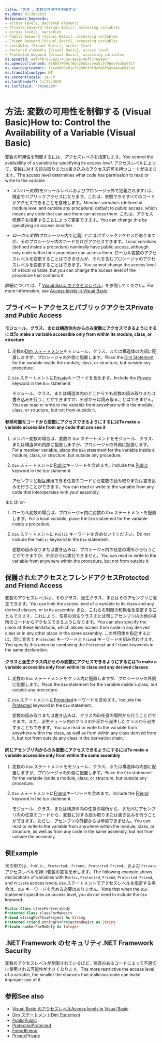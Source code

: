 ```yaml
---
title: '方法 : 変数の可用性を制御する'
ms.date: 07/20/2015
helpviewer_keywords:
- access levels, declared elements
- Private keyword [Visual Basic], accessing variables
- access levels, variables
- Public keyword [Visual Basic], accessing variables
- Friend keyword [Visual Basic], accessing variables
- variables [Visual Basic], access level
- declared elements [Visual Basic], access level
- Protected keyword [Visual Basic], accessing variables
ms.assetid: eaf4f073-7922-43ce-ae1e-90ff376ae947
ms.openlocfilehash: 886b57909cf6ba25dbaceea5c5f06eb4e3ba6f1f
ms.sourcegitcommit: 17ee6605e01ef32506f8fdc686954244ba6911de
ms.translationtype: MT
ms.contentlocale: ja-JP
ms.lasthandoff: 11/22/2019
ms.locfileid: "74345390"
---
```

# <a name="how-to-control-the-availability-of-a-variable-visual-basic"></a><span data-ttu-id="a7bbb-102">方法: 変数の可用性を制御する (Visual Basic)</span><span class="sxs-lookup"><span data-stu-id="a7bbb-102">How to: Control the Availability of a Variable (Visual Basic)</span></span>
<span data-ttu-id="a7bbb-103">変数の可用性を制御するには、*アクセスレベル*を指定します。</span><span class="sxs-lookup"><span data-stu-id="a7bbb-103">You control the availability of a variable by specifying its *access level*.</span></span> <span data-ttu-id="a7bbb-104">アクセスレベルによって、変数に対する読み取りまたは書き込みのアクセス許可を持つコードが決まります。</span><span class="sxs-lookup"><span data-stu-id="a7bbb-104">The access level determines what code has permission to read or write to the variable.</span></span>  
  
- <span data-ttu-id="a7bbb-105">*メンバー変数*(モジュールレベルおよびプロシージャ外で定義されます) は、既定でパブリックアクセスになります。これは、参照できるすべてのコードがアクセスできることを意味します。</span><span class="sxs-lookup"><span data-stu-id="a7bbb-105">*Member variables* (defined at module level and outside any procedure) default to public access, which means any code that can see them can access them.</span></span> <span data-ttu-id="a7bbb-106">これは、アクセス修飾子を指定することによって変更できます。</span><span class="sxs-lookup"><span data-stu-id="a7bbb-106">You can change this by specifying an access modifier.</span></span>  
  
- <span data-ttu-id="a7bbb-107">*ローカル変数*(プロシージャ内で定義) とにはパブリックアクセスがありますが、そのプロシージャ内のコードだけがアクセスできます。</span><span class="sxs-lookup"><span data-stu-id="a7bbb-107">*Local variables* (defined inside a procedure) nominally have public access, although only code within their procedure can access them.</span></span> <span data-ttu-id="a7bbb-108">ローカル変数のアクセスレベルを変更することはできませんが、それを含むプロシージャのアクセスレベルを変更することはできます。</span><span class="sxs-lookup"><span data-stu-id="a7bbb-108">You cannot change the access level of a local variable, but you can change the access level of the procedure that contains it.</span></span>  
  
 <span data-ttu-id="a7bbb-109">詳細については、「 [Visual Basic のアクセスレベル](../../../../visual-basic/programming-guide/language-features/declared-elements/access-levels.md)」を参照してください。</span><span class="sxs-lookup"><span data-stu-id="a7bbb-109">For more information, see [Access levels in Visual Basic](../../../../visual-basic/programming-guide/language-features/declared-elements/access-levels.md).</span></span>  
  
## <a name="private-and-public-access"></a><span data-ttu-id="a7bbb-110">プライベートアクセスとパブリックアクセス</span><span class="sxs-lookup"><span data-stu-id="a7bbb-110">Private and Public Access</span></span>  
  
#### <a name="to-make-a-variable-accessible-only-from-within-its-module-class-or-structure"></a><span data-ttu-id="a7bbb-111">モジュール、クラス、または構造体内からのみ変数にアクセスできるようにするには</span><span class="sxs-lookup"><span data-stu-id="a7bbb-111">To make a variable accessible only from within its module, class, or structure</span></span>  
  
1. <span data-ttu-id="a7bbb-112">変数の[Dim ステートメント](../../../../visual-basic/language-reference/statements/dim-statement.md)をモジュール、クラス、または構造体の内部に配置しますが、プロシージャの外側に配置します。</span><span class="sxs-lookup"><span data-stu-id="a7bbb-112">Place the [Dim Statement](../../../../visual-basic/language-reference/statements/dim-statement.md) for the variable inside the module, class, or structure, but outside any procedure.</span></span>  
  
2. <span data-ttu-id="a7bbb-113">`Dim` ステートメントに[Private](../../../../visual-basic/language-reference/modifiers/private.md)キーワードを含めます。</span><span class="sxs-lookup"><span data-stu-id="a7bbb-113">Include the [Private](../../../../visual-basic/language-reference/modifiers/private.md) keyword in the `Dim` statement.</span></span>  
  
     <span data-ttu-id="a7bbb-114">モジュール、クラス、または構造体内のどこからでも変数の読み取りまたは書き込みを行うことができますが、外部からは読み取ることはできません。</span><span class="sxs-lookup"><span data-stu-id="a7bbb-114">You can read or write to the variable from anywhere within the module, class, or structure, but not from outside it.</span></span>  
  
#### <a name="to-make-a-variable-accessible-from-any-code-that-can-see-it"></a><span data-ttu-id="a7bbb-115">参照可能なコードから変数にアクセスできるようにするには</span><span class="sxs-lookup"><span data-stu-id="a7bbb-115">To make a variable accessible from any code that can see it</span></span>  
  
1. <span data-ttu-id="a7bbb-116">メンバー変数の場合は、変数の `Dim` ステートメントをモジュール、クラス、または構造体の内部に配置しますが、プロシージャの外側に配置します。</span><span class="sxs-lookup"><span data-stu-id="a7bbb-116">For a member variable, place the `Dim` statement for the variable inside a module, class, or structure, but outside any procedure.</span></span>  
  
2. <span data-ttu-id="a7bbb-117">`Dim` ステートメントに[Public](../../../../visual-basic/language-reference/modifiers/public.md)キーワードを含めます。</span><span class="sxs-lookup"><span data-stu-id="a7bbb-117">Include the [Public](../../../../visual-basic/language-reference/modifiers/public.md) keyword in the `Dim` statement.</span></span>  
  
     <span data-ttu-id="a7bbb-118">アセンブリと相互運用できる任意のコードから変数の読み取りまたは書き込みを行うことができます。</span><span class="sxs-lookup"><span data-stu-id="a7bbb-118">You can read or write to the variable from any code that interoperates with your assembly.</span></span>  
  
 <span data-ttu-id="a7bbb-119">または</span><span class="sxs-lookup"><span data-stu-id="a7bbb-119">-or-</span></span>  
  
1. <span data-ttu-id="a7bbb-120">ローカル変数の場合は、プロシージャ内に変数の `Dim` ステートメントを配置します。</span><span class="sxs-lookup"><span data-stu-id="a7bbb-120">For a local variable, place the `Dim` statement for the variable inside a procedure.</span></span>  
  
2. <span data-ttu-id="a7bbb-121">`Dim` ステートメントに `Public` キーワードを含めないでください。</span><span class="sxs-lookup"><span data-stu-id="a7bbb-121">Do not include the `Public` keyword in the `Dim` statement.</span></span>  
  
     <span data-ttu-id="a7bbb-122">変数の読み取りまたは書き込みは、プロシージャ内の任意の場所から行うことができますが、外部からは実行できません。</span><span class="sxs-lookup"><span data-stu-id="a7bbb-122">You can read or write to the variable from anywhere within the procedure, but not from outside it.</span></span>  
  
## <a name="protected-and-friend-access"></a><span data-ttu-id="a7bbb-123">保護されたアクセスとフレンドアクセス</span><span class="sxs-lookup"><span data-stu-id="a7bbb-123">Protected and Friend Access</span></span>  
 <span data-ttu-id="a7bbb-124">変数のアクセスレベルは、そのクラス、派生クラス、またはそのアセンブリに限定できます。</span><span class="sxs-lookup"><span data-stu-id="a7bbb-124">You can limit the access level of a variable to its class and any derived classes, or to its assembly.</span></span> <span data-ttu-id="a7bbb-125">また、これらの制限の和集合を指定することもできます。これにより、任意の派生クラスまたは同じアセンブリ内の他の場所のコードからアクセスできるようになります。</span><span class="sxs-lookup"><span data-stu-id="a7bbb-125">You can also specify the union of these limitations, which allows access from code in any derived class or in any other place in the same assembly.</span></span> <span data-ttu-id="a7bbb-126">この共用体を指定するには、同じ宣言で `Protected` キーワードと `Friend` キーワードを組み合わせます。</span><span class="sxs-lookup"><span data-stu-id="a7bbb-126">You specify this union by combining the `Protected` and `Friend` keywords in the same declaration.</span></span>  
  
#### <a name="to-make-a-variable-accessible-only-from-within-its-class-and-any-derived-classes"></a><span data-ttu-id="a7bbb-127">クラスと派生クラス内からのみ変数にアクセスできるようにするには</span><span class="sxs-lookup"><span data-stu-id="a7bbb-127">To make a variable accessible only from within its class and any derived classes</span></span>  
  
1. <span data-ttu-id="a7bbb-128">変数の `Dim` ステートメントをクラス内に配置しますが、プロシージャの外側に配置します。</span><span class="sxs-lookup"><span data-stu-id="a7bbb-128">Place the `Dim` statement for the variable inside a class, but outside any procedure.</span></span>  
  
2. <span data-ttu-id="a7bbb-129">`Dim` ステートメントに[Protected](../../../../visual-basic/language-reference/modifiers/protected.md)キーワードを含めます。</span><span class="sxs-lookup"><span data-stu-id="a7bbb-129">Include the [Protected](../../../../visual-basic/language-reference/modifiers/protected.md) keyword in the `Dim` statement.</span></span>  
  
     <span data-ttu-id="a7bbb-130">変数の読み取りまたは書き込みは、クラス内の任意の場所から行うことができます。また、派生チェーン内のクラスの外部から派生したクラスから派生することもできます。</span><span class="sxs-lookup"><span data-stu-id="a7bbb-130">You can read or write to the variable from anywhere within the class, as well as from within any class derived from it, but not from outside any class in the derivation chain.</span></span>  
  
#### <a name="to-make-a-variable-accessible-only-from-within-the-same-assembly"></a><span data-ttu-id="a7bbb-131">同じアセンブリ内からのみ変数にアクセスできるようにするには</span><span class="sxs-lookup"><span data-stu-id="a7bbb-131">To make a variable accessible only from within the same assembly</span></span>  
  
1. <span data-ttu-id="a7bbb-132">変数の `Dim` ステートメントをモジュール、クラス、または構造体の内部に配置しますが、プロシージャの外側に配置します。</span><span class="sxs-lookup"><span data-stu-id="a7bbb-132">Place the `Dim` statement for the variable inside a module, class, or structure, but outside any procedure.</span></span>  
  
2. <span data-ttu-id="a7bbb-133">`Dim` ステートメントに[Friend](../../../../visual-basic/language-reference/modifiers/friend.md)キーワードを含めます。</span><span class="sxs-lookup"><span data-stu-id="a7bbb-133">Include the [Friend](../../../../visual-basic/language-reference/modifiers/friend.md) keyword in the `Dim` statement.</span></span>  
  
     <span data-ttu-id="a7bbb-134">モジュール、クラス、または構造体内の任意の場所から、また同じアセンブリ内の任意のコードから、変数に対する読み取りまたは書き込みを行うことができます。ただし、アセンブリの外部からは参照できません。</span><span class="sxs-lookup"><span data-stu-id="a7bbb-134">You can read or write to the variable from anywhere within the module, class, or structure, as well as from any code in the same assembly, but not from outside the assembly.</span></span>  
  
## <a name="example"></a><span data-ttu-id="a7bbb-135">例</span><span class="sxs-lookup"><span data-stu-id="a7bbb-135">Example</span></span>  
 <span data-ttu-id="a7bbb-136">次の例では、`Public`、`Protected`、`Friend`、`Protected Friend`、および `Private` アクセスレベルを持つ変数の宣言を示します。</span><span class="sxs-lookup"><span data-stu-id="a7bbb-136">The following example shows declarations of variables with `Public`, `Protected`, `Friend`, `Protected Friend`, and `Private` access levels.</span></span> <span data-ttu-id="a7bbb-137">`Dim` ステートメントでアクセスレベルを指定する場合は、`Dim` キーワードを含める必要はありません。</span><span class="sxs-lookup"><span data-stu-id="a7bbb-137">Note that when the `Dim` statement specifies an access level, you do not need to include the `Dim` keyword.</span></span>  
  
```vb  
Public Class classForEverybody  
Protected Class classForMyHeirs  
Friend stringForThisProject As String  
Protected Friend stringForProjectAndHeirs As String  
Private numberForMeOnly As Integer  
```  
  
## <a name="net-framework-security"></a><span data-ttu-id="a7bbb-138">.NET Framework のセキュリティ</span><span class="sxs-lookup"><span data-stu-id="a7bbb-138">.NET Framework Security</span></span>  
 <span data-ttu-id="a7bbb-139">変数のアクセスレベルが制限されているほど、悪意のあるコードによって不適切に使用される可能性が小さくなります。</span><span class="sxs-lookup"><span data-stu-id="a7bbb-139">The more restrictive the access level of a variable, the smaller the chances that malicious code can make improper use of it.</span></span>  
  
## <a name="see-also"></a><span data-ttu-id="a7bbb-140">参照</span><span class="sxs-lookup"><span data-stu-id="a7bbb-140">See also</span></span>

- [<span data-ttu-id="a7bbb-141">Visual Basic のアクセスレベル</span><span class="sxs-lookup"><span data-stu-id="a7bbb-141">Access levels in Visual Basic</span></span>](../../../../visual-basic/programming-guide/language-features/declared-elements/access-levels.md)
- [<span data-ttu-id="a7bbb-142">Dim ステートメント</span><span class="sxs-lookup"><span data-stu-id="a7bbb-142">Dim Statement</span></span>](../../../../visual-basic/language-reference/statements/dim-statement.md)
- [<span data-ttu-id="a7bbb-143">Public</span><span class="sxs-lookup"><span data-stu-id="a7bbb-143">Public</span></span>](../../../../visual-basic/language-reference/modifiers/public.md)
- [<span data-ttu-id="a7bbb-144">Protected</span><span class="sxs-lookup"><span data-stu-id="a7bbb-144">Protected</span></span>](../../../../visual-basic/language-reference/modifiers/protected.md)
- [<span data-ttu-id="a7bbb-145">Friend</span><span class="sxs-lookup"><span data-stu-id="a7bbb-145">Friend</span></span>](../../../../visual-basic/language-reference/modifiers/friend.md)
- [<span data-ttu-id="a7bbb-146">Private</span><span class="sxs-lookup"><span data-stu-id="a7bbb-146">Private</span></span>](../../../../visual-basic/language-reference/modifiers/private.md)
